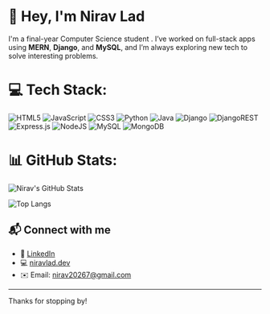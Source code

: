 # 👋 Hey, I'm Nirav Lad

I'm a final-year Computer Science student . I’ve worked on full-stack apps using **MERN**, **Django**, and **MySQL**, and I’m always exploring new tech to solve interesting problems.


# 💻 Tech Stack:
![HTML5](https://img.shields.io/badge/html5-%23E34F26.svg?style=for-the-badge&logo=html5&logoColor=white) ![JavaScript](https://img.shields.io/badge/javascript-%23323330.svg?style=for-the-badge&logo=javascript&logoColor=%23F7DF1E) ![CSS3](https://img.shields.io/badge/css3-%231572B6.svg?style=for-the-badge&logo=css3&logoColor=white) ![Python](https://img.shields.io/badge/python-3670A0?style=for-the-badge&logo=python&logoColor=ffdd54) ![Java](https://img.shields.io/badge/java-%23ED8B00.svg?style=for-the-badge&logo=openjdk&logoColor=white) ![Django](https://img.shields.io/badge/django-%23092E20.svg?style=for-the-badge&logo=django&logoColor=white) ![DjangoREST](https://img.shields.io/badge/DJANGO-REST-ff1709?style=for-the-badge&logo=django&logoColor=white&color=ff1709&labelColor=gray) ![Express.js](https://img.shields.io/badge/express.js-%23404d59.svg?style=for-the-badge&logo=express&logoColor=%2361DAFB) ![NodeJS](https://img.shields.io/badge/node.js-6DA55F?style=for-the-badge&logo=node.js&logoColor=white) ![MySQL](https://img.shields.io/badge/mysql-4479A1.svg?style=for-the-badge&logo=mysql&logoColor=white) ![MongoDB](https://img.shields.io/badge/MongoDB-%234ea94b.svg?style=for-the-badge&logo=mongodb&logoColor=white)
# 📊 GitHub Stats:
![Nirav's GitHub Stats](https://github-readme-stats.vercel.app/api?username=Nirav-Lad&show_icons=true&theme=gruvbox&hide=prs)

![Top Langs](https://github-readme-stats.vercel.app/api/top-langs/?username=Nirav-Lad&layout=compact&theme=gruvbox)

## 📬 Connect with me

- 🔗 [LinkedIn](https://www.linkedin.com/in/nirav-lad-1b0051288/)  
- 💻 [niravlad.dev](https://portfolio-nirav-lads-projects.vercel.app/)
- ✉️ Email: nirav20267@gmail.com  

---
Thanks for stopping by!
